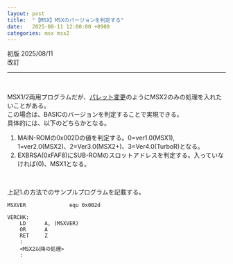 ```yaml
---
layout: post
title:  "【MSX】MSXのバージョンを判定する"
date:   2025-08-11 12:00:00 +0900
categories: msx msx2
---
```


初版 2025/08/11  
改訂 

-----

<br>

MSX1/2両用プログラムだが、[パレット変更](msx/msx2/2025/08/10/msx-msx2palette.html)のようにMSX2のみの処理を入れたいことがある。  
この場合は、BASICのバージョンを判定することで実現できる。  
具体的には、以下のどちらかとなる。  

1. MAIN-ROMの0x002Dの値を判定する。0=ver1.0(MSX1), 1=ver2.0(MSX2)、2=Ver3.0(MSX2+)、3=Ver4.0(TurboR)となる。  
2. EXBRSA(0xFAF8)にSUB-ROMのスロットアドレスを判定する。入っていなければ(0)、MSX1となる。  

<br>

上記1.の方法でのサンプルプログラムを記載する。  

```
MSXVER              equ 0x002d

VERCHK:
	LD		A, (MSXVER)
	OR		A
	RET		Z
	:
	<MSX2以降の処理>
	:
```
